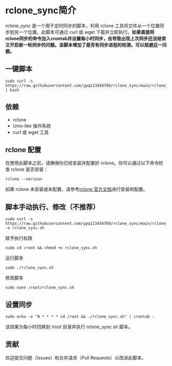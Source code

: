 # rclone_sync简介

rclone_sync 是一个用于定时同步的脚本，利用 rclone 工具将文件从一个位置同步到另一个位置。此脚本可通过 curl 或 wget 下载并立即执行。**如果直接将rclone同步的命令加入crontab并设置每小时同步，会导致出现上次同步还没结束又开启新一轮同步的问题。该脚本增加了是否有同步进程的检测，可以规避这一问题。**

## 一键脚本
```
sudo curl -s https://raw.githubusercontent.com/ypq123456789/rclone_sync/main/rclone_sync.sh | bash
```

## 依赖

- rclone
- Unix-like 操作系统
- curl 或 wget 工具


## rclone 配置
在使用此脚本之前，请确保你已经安装并配置好 rclone。你可以通过以下命令检查 rclone 是否安装：  
```
rclone --version
```  
如果 rclone 未安装或未配置，请参考[rclone 官方文档](https://rclone.org/docs/)进行安装和配置。  

## 脚本手动执行、修改（不推荐）
```
sudo curl -s https://raw.githubusercontent.com/ypq123456789/rclone_sync/main/rclone_sync.sh -o rclone_sync.sh
```
赋予执行权限
```
sudo cd /root && chmod +x rclone_sync.sh
```
运行脚本
```
sudo ./rclone_sync.sh
```
修改脚本
```
sudo nano /root/rclone_sync.sh
```

## 设置同步
```
sudo echo -e "0 * * * * cd /root && ./rclone_sync.sh" | crontab -
```
该效果为每小时切换到 /root 目录并执行 rclone_sync.sh 脚本。

## 贡献
欢迎提交问题（Issues）和合并请求（Pull Requests）以改进此脚本。
